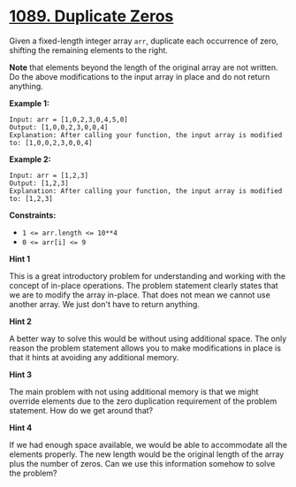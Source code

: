 # [1089. Duplicate Zeros](https://leetcode.com/problems/duplicate-zeros/)

Given a fixed-length integer array `arr`, duplicate each occurrence of zero, shifting the remaining elements to the right.

**Note** that elements beyond the length of the original array are not written. Do the above modifications to the input array in place and do not return anything.

**Example 1:**

    Input: arr = [1,0,2,3,0,4,5,0]
    Output: [1,0,0,2,3,0,0,4]
    Explanation: After calling your function, the input array is modified to: [1,0,0,2,3,0,0,4]

**Example 2:**

    Input: arr = [1,2,3]
    Output: [1,2,3]
    Explanation: After calling your function, the input array is modified to: [1,2,3]

**Constraints:**

- `1 <= arr.length <= 10**4`
- `0 <= arr[i] <= 9`

**Hint 1**

This is a great introductory problem for understanding and working with the concept of in-place operations. The problem statement clearly states that we are to modify the array in-place. That does not mean we cannot use another array. We just don't have to return anything.

**Hint 2**

A better way to solve this would be without using additional space. The only reason the problem statement allows you to make modifications in place is that it hints at avoiding any additional memory.

**Hint 3**

The main problem with not using additional memory is that we might override elements due to the zero duplication requirement of the problem statement. How do we get around that?

**Hint 4**

If we had enough space available, we would be able to accommodate all the elements properly. The new length would be the original length of the array plus the number of zeros. Can we use this information somehow to solve the problem?

